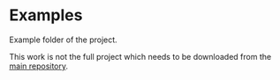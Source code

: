 # Examples

Example folder of the project. 

This work is not the full project which needs to be downloaded
from the [main repository](https://github.com/iaine/steele). 
